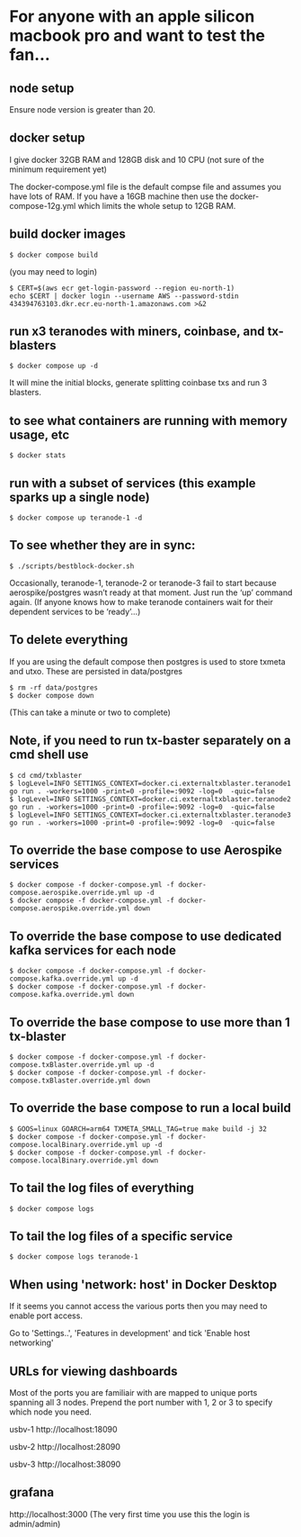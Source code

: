# For anyone with an apple silicon macbook pro and want to test the fan…

## node setup
Ensure node version is greater than 20.

## docker setup

I give docker 32GB RAM and 128GB disk and 10 CPU (not sure of the minimum requirement yet)

The docker-compose.yml file is the default compse file and assumes you have lots of RAM. If you have a 16GB machine then use the docker-compose-12g.yml which limits the whole setup to 12GB RAM.

## build docker images
```
$ docker compose build
```

(you may need to login)

```
$ CERT=$(aws ecr get-login-password --region eu-north-1)
echo $CERT | docker login --username AWS --password-stdin 434394763103.dkr.ecr.eu-north-1.amazonaws.com >&2
```

## run x3 teranodes with miners, coinbase, and tx-blasters
```
$ docker compose up -d
```
It will mine the initial blocks, generate splitting coinbase txs and run 3 blasters.


## to see what containers are running with memory usage, etc
```
$ docker stats
```

## run with a subset of services (this example sparks up a single node)
```
$ docker compose up teranode-1 -d
```


## To see whether they are in sync:

```
$ ./scripts/bestblock-docker.sh
```

Occasionally, teranode-1, teranode-2 or teranode-3 fail to start because aerospike/postgres wasn’t ready at that moment. Just run the ‘up’ command again. (If anyone knows how to make teranode containers wait for their dependent services to be ‘ready’…)

## To delete everything
If you are using the default compose then postgres is used to store txmeta and utxo. These are persisted in data/postgres
```
$ rm -rf data/postgres
$ docker compose down
```

(This can take a minute or two to complete)

## Note, if you need to run tx-baster separately on a cmd shell use
```
$ cd cmd/txblaster
$ logLevel=INFO SETTINGS_CONTEXT=docker.ci.externaltxblaster.teranode1 go run . -workers=1000 -print=0 -profile=:9092 -log=0  -quic=false
$ logLevel=INFO SETTINGS_CONTEXT=docker.ci.externaltxblaster.teranode2 go run . -workers=1000 -print=0 -profile=:9092 -log=0  -quic=false
$ logLevel=INFO SETTINGS_CONTEXT=docker.ci.externaltxblaster.teranode3 go run . -workers=1000 -print=0 -profile=:9092 -log=0  -quic=false
```

## To override the base compose to use Aerospike services
```
$ docker compose -f docker-compose.yml -f docker-compose.aerospike.override.yml up -d
$ docker compose -f docker-compose.yml -f docker-compose.aerospike.override.yml down
```

## To override the base compose to use dedicated kafka services for each node
```
$ docker compose -f docker-compose.yml -f docker-compose.kafka.override.yml up -d
$ docker compose -f docker-compose.yml -f docker-compose.kafka.override.yml down
```

## To override the base compose to use more than 1 tx-blaster
```
$ docker compose -f docker-compose.yml -f docker-compose.txBlaster.override.yml up -d
$ docker compose -f docker-compose.yml -f docker-compose.txBlaster.override.yml down
```

## To override the base compose to run a local build
```
$ GOOS=linux GOARCH=arm64 TXMETA_SMALL_TAG=true make build -j 32
$ docker compose -f docker-compose.yml -f docker-compose.localBinary.override.yml up -d
$ docker compose -f docker-compose.yml -f docker-compose.localBinary.override.yml down
```

## To tail the log files of everything
```
$ docker compose logs
```

## To tail the log files of a specific service
```
$ docker compose logs teranode-1
```

## When using 'network: host' in Docker Desktop

If it seems you cannot access the various ports then you may need to enable port access.

Go to 'Settings..', 'Features in development' and tick 'Enable host networking'

## URLs for viewing dashboards

Most of the ports you are familiair with are mapped to unique ports spanning all 3 nodes.
Prepend the port number with 1, 2 or 3 to specify which node you need.

usbv-1 http://localhost:18090

usbv-2 http://localhost:28090

usbv-3 http://localhost:38090

## grafana

http://localhost:3000
(The very first time you use this the login is admin/admin)
